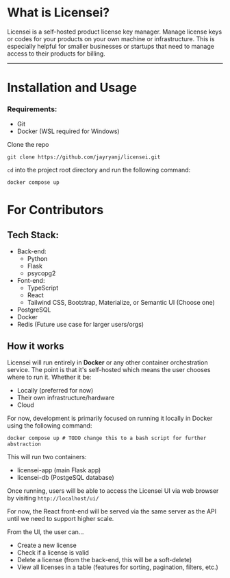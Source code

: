 # What is Licensei?


Licensei is a self-hosted product license key manager.
Manage license keys or codes for your products on your own machine or infrastructure.
This is especially helpful for smaller businesses or startups that need to manage
access to their products for billing.

---
# Installation and Usage
### Requirements:
- Git
- Docker (WSL required for Windows)

Clone the repo
```angular2html
git clone https://github.com/jayryanj/licensei.git
```
`cd` into the project root directory and run the following command:
```angular2html
docker compose up
```

# For Contributors
## Tech Stack:
- Back-end:
  - Python
  - Flask
  - psycopg2
- Font-end:
  - TypeScript
  - React
  - Tailwind CSS, Bootstrap, Materialize, or Semantic UI (Choose one)
- PostgreSQL
- Docker
- Redis (Future use case for larger users/orgs)

## How it works
Licensei will run entirely in **Docker** or any other container orchestration service.
The point is that it's self-hosted which means the user chooses where to run it. Whether it be:
- Locally (preferred for now)
- Their own infrastructure/hardware
- Cloud

For now, development is primarily focused on running it locally in Docker using the following
command:
```angular2html
docker compose up # TODO change this to a bash script for further abstraction
```

This will run two containers:
- licensei-app (main Flask app)
- licensei-db (PostgeSQL database)


Once running, users will be able to access the Licensei UI via web browser by visiting `http://localhost/ui/`

For now, the React front-end will be served via the same server as the API until we need to support higher scale.

From the UI, the user can...
- Create a new license
- Check if a license is valid
- Delete a license (from the back-end, this will be a soft-delete)
- View all licenses in a table (features for sorting, pagination, filters, etc.)